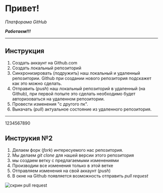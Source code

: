 # Привет!

*Платфорама GitHub*


*__Работаем!!!__*

___

## Инструкция

1. Создать аккаунт на Github.com
2. Создать локальный репозиторий 
3. Синхронизировать (*подружить*) наш локальный и удаленный репозитории. Github при создании нового репозитория подскажет как это можно сделать.
4. Отправить (*push*) наш локальный репозиторий в удаленный (на Github), при первой попыте это сделать необходимо будет авторизоваться на удаленном репозитории.
5. Провести изменения "с другого пк".
6. Выкачать (*pull*) актуальное состояние из удаленного репозитория.

___

1234567890

## Инструкия №2

1. Делаем форк (*fork*) интересуемого нас репозитория.
2. Мы делаем *git clone* для нашей версии этого репозитория 
3. мы создаем ветку с предлагаемыми изменениями 
4. Производим все изменения только в этой ветке 
5. Отправляем изменения на свой аккаунт (*push*)
6. В окне на Github появляется возможность отправить *pull request*

![скрин pull request](%D0%A1%D0%BD%D0%B8%D0%BC%D0%BE%D0%BA.PNG)